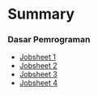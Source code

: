 # Summary

### Dasar Pemrograman

* [Jobsheet 1](jobsheets/2017/01.md)
* [Jobsheet 2](jobsheets/2017/02.md)
* [Jobsheet 3](jobsheets/2017/03.md)
* [Jobsheet 4](jobsheets/2017/04.md)
